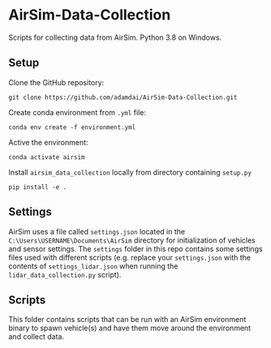 # AirSim-Data-Collection
Scripts for collecting data from AirSim. Python 3.8 on Windows.


## Setup

Clone the GitHub repository:

    git clone https://github.com/adamdai/AirSim-Data-Collection.git

Create conda environment from `.yml` file:

    conda env create -f environment.yml

Active the environment:
   
    conda activate airsim
   
Install `airsim_data_collection` locally from directory containing `setup.py`
   
    pip install -e .


## Settings

AirSim uses a file called `settings.json` located in the `C:\Users\USERNAME\Documents\AirSim` directory for initialization of vehicles and sensor settings. The `settings` folder in this repo contains some settings files used with different scripts (e.g. replace your `settings.json` with the contents of `settings_lidar.json` when running the `lidar_data_collection.py` script).

## Scripts

This folder contains scripts that can be run with an AirSim environment binary to spawn vehicle(s) and have them move around the environment and collect data. 
